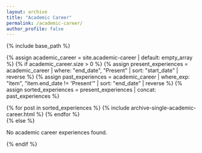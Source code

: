 ```yaml
---
layout: archive
title: "Academic Career"
permalink: /academic-career/
author_profile: false
---
```


{% include base_path %}

{% assign academic_career = site.academic-career | default: empty_array %}
{% if academic_career.size > 0 %}
  {% assign present_experiences = academic_career | where: "end_date", "Present" | sort: "start_date" | reverse %}
  {% assign past_experiences = academic_career | where_exp: "item", "item.end_date != 'Present'" | sort: "end_date" | reverse %}
  {% assign sorted_experiences = present_experiences | concat: past_experiences %}

  <div class="experiences-grid">
    {% for post in sorted_experiences %}
      {% include archive-single-academic-career.html %}
    {% endfor %}
  </div>
{% else %}
  <p>No academic career experiences found.</p>
{% endif %}